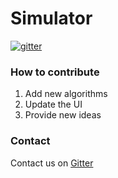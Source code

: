 # Simulator

[![gitter](https://badges.gitter.im/gitterHQ/gitterHQ.github.io.svg)](https://gitter.im/Bytes_Club/General)

### How to contribute

1. Add new algorithms
2. Update the UI
3. Provide new ideas


### Contact

Contact us on [Gitter](https://gitter.im/Bytes_Club/General)
